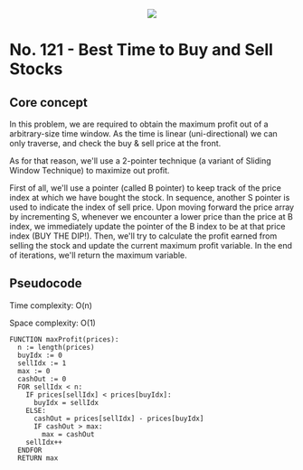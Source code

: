 <p align="center"><img src="https://c.tenor.com/wjS2sXen8iMAAAAM/stonks-up-stongs.gif"></p>

# No. 121 - Best Time to Buy and Sell Stocks

## Core concept

In this problem, we are required to obtain the maximum profit out of a
arbitrary-size time window. As the time is linear (uni-directional) we can only
traverse, and check the buy & sell price at the front.

As for that reason, we'll use a 2-pointer technique (a variant of Sliding Window
Technique) to maximize out profit.

First of all, we'll use a pointer (called B pointer) to keep track of the price
index at which we have bought the stock. In sequence, another S pointer is used
to indicate the index of sell price. Upon moving forward the price array by
incrementing S, whenever we encounter a lower price than
the price at B index, we immediately update the pointer of the B index to be at
that price index (BUY THE DIP!). Then, we'll try to calculate the profit earned from
selling the stock and update the current maximum profit variable. In the end of
iterations, we'll return the maximum variable.

## Pseudocode

Time complexity: O(n)

Space complexity: O(1)

```
FUNCTION maxProfit(prices):
  n := length(prices)
  buyIdx := 0
  sellIdx := 1
  max := 0
  cashOut := 0
  FOR sellIdx < n:
    IF prices[sellIdx] < prices[buyIdx]:
      buyIdx = sellIdx
    ELSE:
      cashOut = prices[sellIdx] - prices[buyIdx]
      IF cashOut > max:
        max = cashOut
    sellIdx++
  ENDFOR
  RETURN max
```
